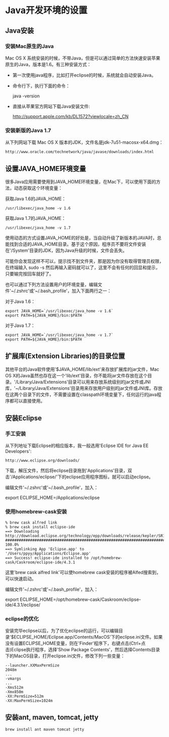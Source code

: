 # Java开发环境的设置

## Java安装

### 安装Mac原生的Java

Mac OS X 系统安装的时候，不带Java，但是可以通过简单的方法快速安装苹果原生的Java，版本是1.6。有三种安装方式：

* 第一次使用java程序，比如打开eclipse的时候，系统就会自动安装Java。

* 命令行下，执行下面的命令：

    java -version

* 直接从苹果官方网站下载Java安装文件:

    http://support.apple.com/kb/DL1572?viewlocale=zh_CN

### 安装新版的Java 1.7

从下列网站下载 Mac OS X 版本的JDK，文件名是jdk-7u51-macosx-x64.dmg：

    http://www.oracle.com/technetwork/java/javase/downloads/index.html

## 设置JAVA_HOME环境变量

很多Java应用需要使用到JAVA_HOME环境变量，在Mac下，可以使用下面的方法，动态获取这个环境变量：

获取Java 1.6的JAVA_HOME：

    /usr/libexec/java_home -v 1.6

获取Java 1.7的JAVA_HOME：

    /usr/libexec/java_home -v 1.7

使用动态的方式设置JAVA_HOME的好处是，当自动升级了新版本的JAVA时，总能找到合适的JAVA_HOME目录。基于这个原因，程序员不要将文件安装在'/System'目录的JDK，因为Java升级的时候，文件会丢失。

可能你会发现这样不可以，提示找不到文件夹，那是因为你没有取得管理员权限，在终端输入
    sudo -s
然后再输入密码就可以了，这里不会有任何的回显和提示，只要输完按回车就好了。


也可以通过下列方法设置用户的环境变量，编辑文件'~/.zshrc'或'~/.bash_profile'，加入下面两行之一：

对于Java 1.6：

    export JAVA_HOME=`/usr/libexec/java_home -v 1.6`
    export PATH=${JAVA_HOME}/bin:$PATH

对于Java 1.7：

    export JAVA_HOME=`/usr/libexec/java_home -v 1.7`
    export PATH=${JAVA_HOME}/bin:$PATH

## 扩展库(Extension Libraries)的目录位置 

其他平台的Java软件使用'$JAVA_HOME/lib/ext'来存放扩展库的jar文件，Mac OS X的Java虽然也存在这一个'lib/ext'目录，你不能将jar文件存放在这个目录。'/Library/Java/Extensions'目录可以用来存放系统级别的jar文件或JNI库，'~/Library/Java/Extensions'目录用来存放用户级别的jar文件或JNI库。存放在这两个目录下的文件，不需要设置在classpath环境变量下，任何运行的java程序都可以直接使用。

## 安装Eclipse

### 手工安装

从下列地址下载Eclipse的相应版本，我一般选用'Eclipse IDE for Java EE Developers':

    http://www.eclipse.org/downloads/

下载，解压文件，然后将eclipse目录拖到'Applications'目录，双击'/Applications/eclipse/'下的eclipse应用程序图标，就可以启动eclipse。

编辑文件'~/.zshrc'或'~/.bash_profile'，加入：

   export ECLIPSE_HOME=/Applications/eclipse

### 使用homebrew-cask安装

    % brew cask alfred link
    % brew cask install eclipse-ide
    ==> Downloading http://download.eclipse.org/technology/epp/downloads/release/kepler/SR1/e
    ######################################################################## 100.0%
    ==> Symlinking App 'Eclipse.app' to '/Users/ppyy/Applications/Eclipse.app'
    ==> Success! eclipse-ide installed to /opt/homebrew-cask/Caskroom/eclipse-ide/4.3.1

这里'brew cask alfred link'可以使homebrew cask安装的程序被Alfed搜索到，可以快速启动。

编辑文件'~/.zshrc'或'~/.bash_profile'，加入：

   export ECLIPSE_HOME=/opt/homebrew-cask/Caskroom/eclipse-ide/4.3.1/eclipse/

### eclipse的优化

安装完毕eclipse以后，为了优化eclipse的运行，可以编辑目录'$ECLIPSE_HOME/Eclipse.app/Contents/MacOS'下的eclipse.ini文件。如果没有设置ECLIPSE_HOME变量，则在'Finder'程序下，右键点击(Ctrl+点击)Eclipse执行程序，选择'Show Package Contents'，然后选择Contents目录下的MacOS目录，打开eclipse.ini文件，修改下列一些变量：

    --launcher.XXMaxPermSize
    2048m
    ...
    -vmargs
    ...
    -Xms512m
    -Xmx850m
    -XX:PermSize=512m
    -XX:MaxPermSize=1024m

## 安装ant, maven, tomcat, jetty

    brew install ant maven tomcat jetty

